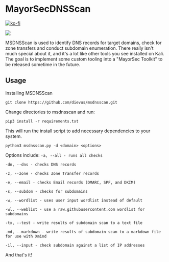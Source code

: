 # MayorSecDNSScan

[![ko-fi](https://ko-fi.com/img/githubbutton_sm.svg)](https://ko-fi.com/M4M03Q2JN)

<p align="left">
  <img src="https://github.com/dievus/msdnsscan/blob/main/images/msdnsscan.png" />
</p>

MSDNSScan is used to identify DNS records for target domains, check for zone transfers and conduct subdomain enumeration. There really isn't much special about it, and it's a lot like other tools you see installed on Kali. The goal is to implement some custom tooling into a "MayorSec Toolkit" to be released sometime in the future.

## Usage
Installing MSDNSScan

```git clone https://github.com/dievus/msdnsscan.git```

Change directories to msdnsscan and run:

```pip3 install -r requirements.txt```

This will run the install script to add necessary dependencies to your system.

```python3 msdnsscan.py -d <domain> <options>```

Options include:
```-a, --all - runs all checks```

 ```-dn, --dns - checks DNS records```
 
 ```-z, --zone - checks Zone Transfer records```

 ```-e, --email - checks Email records (DMARC, SPF, and DKIM)```
 
 ```-s, --subdom - checks for subdomains```
  
 ```-w, --wordlist - uses user input wordlist instead of default```
 
 ```-wl, --weblist - use a raw.githubusercontent.com wordlist for subdomains```

 ```-tx, --test - write results of subdomain scan to a text file```

 ```-md, --markdown - write results of subdomain scan to a markdown file for use with Xmind```

 ```-il, --input - check subdomain against a list of IP addresses```

And that's it!
